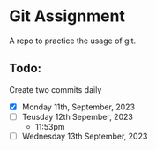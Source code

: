 # Git Assignment
A repo to practice the usage of git.

## Todo:
Create two commits daily
- [x] Monday 11th, September, 2023
- [ ] Teusday 12th Sepember, 2023 
  - 11:53pm
- [ ] Wednesday 13th September, 2023
